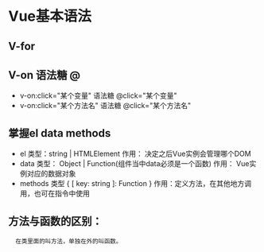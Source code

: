 # Vue基本语法

## V-for

## V-on 语法糖 @

-   v-on:click="某个变量" 语法糖 @click="某个变量"
-   v-on:click="某个方法名" 语法糖 @click="某个方法名"

## 掌握el data methods

-   el 类型：string | HTMLElement
        作用： 决定之后Vue实例会管理哪个DOM
-   data 类型： Object | Function(组件当中data必须是一个函数)
        作用： Vue实例对应的数据对象
-   methods 类型 { [ key: string ]&#x3A; Function }
        作用：定义方法，在其他地方调用，也可在指令中使用

## 方法与函数的区别：

      在类里面的叫方法，单独在外的叫函数。
